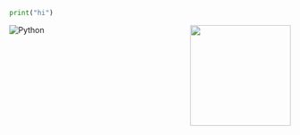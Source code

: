```python
print("hi")
```
<img height="180em" src="https://github-readme-stats.vercel.app/api/top-langs/?username=ixsvx&layout=compact&theme=radical" align="right" />

![Python](https://img.shields.io/badge/python-3670A0?style=for-the-badge&logo=python&logoColor=ffdd54)
